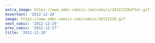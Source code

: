```yaml
---
extra_image: https://www.smbc-comics.com/comics/20121228after.gif
hovertext: '2012-12-28'
image: https://www.smbc-comics.com/comics/20121228.gif
next_comic: '2012-12-29'
prev_comic: '2012-12-27'
title: '2012-12-28'
---
```


